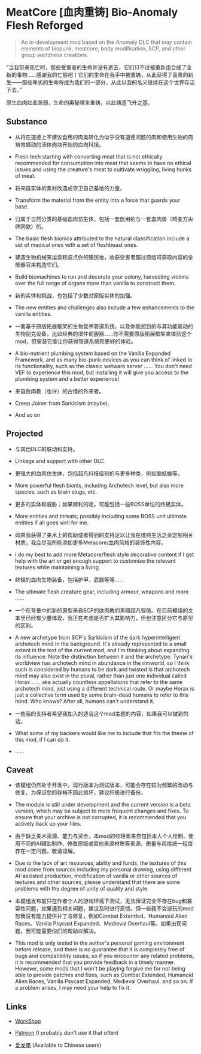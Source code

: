 # MeatCore [血肉重铸] Bio-Anomaly Flesh Reforged

> An in-development mod based on the Anomaly DLC that may contain elements of biopunk, meatcore, body modification, SCP, and other group weirdness creations.

“当我带来死亡时，那些受害者的生命并没有逝去，它们只不过被重新组合成了全新的事物……感谢我的仁慈吧！它们的生命在我手中被重铸，从此获得了高贵的新生——那些卑劣的生命将成为我们的一部分，从此以我的名义继续在这个世界存活下去。”

原生血肉如此苦弱，生命的奥秘带来重铸，以此铸造飞升之基。

## Substance

 - 从将在道德上不建议食用的肉类转化为似乎没有道德问题的肉和使用生物的肉培育蠕动的活体肉块开始的血肉科技。
 - Flesh tech starting with converting meat that is not ethically recommended for consumption into meat that seems to have no ethical issues and using the creature's meat to cultivate wriggling, living hunks of meat.

 - 将来自实体的素材改造成守卫自己基地的力量。
 - Transform the material from the entity into a force that guards your base.

 - 归属于自然分类的基础血肉仿生体，包括一套医用的与一套血肉兽（畸变方尖碑同款）的。
 - The basic flesh bionics attributed to the natural classification include a set of medical ones with a set of fleshbeast ones.

 - 建造生物机械来运营和装点你的殖民地，收获受害者超过原版可获取内容的全部器官来构造它们。
 - Build biomachines to run and decorate your colony, harvesting victims over the full range of organs more than vanilla to construct them.

 - 新的实体和挑战，也包括了少数对原版实体的加强。
 - The new entities and challenges also include a few enhancements to the vanilla entities.

 - 一套基于原版拓展框架的生物营养管道系统，以及你能想到的与其功能联动的生物朋克设备，比如经典的湿件伺服器……你不需要原版拓展框架来体验这个mod，但安装它能让你获得管道系统和更好的体验。
 - A bio-nutrient plumbing system based on the Vanilla Expanded Framework, and as many bio-punk devices as you can think of linked to its functionality, such as the classic wetware server ...... You don't need VEF to experience this mod, but installing it will give you access to the plumbing system and a better experience!

 - 来自欲肉教（也许）的古怪的外来者。

 -  Creep Joiner from Sarkicism (maybe).

 - And so on

## Projected

 - 与其他DLC的联动和支持。
 - Linkage and support with other DLC.

 - 更强大的血肉仿生体，包括超凡科技级别的与更多种类，例如脑蛞蝓等。
 - More powerful flesh bionts, including Archotech level, but also more species, such as brain slugs, etc.

 - 更多的实体和威胁；如果顺利的话，可能包括一些BOSS单位的终极实体。
 - More entities and threats; possibly including some BOSS unit ultimate entities if all goes well for me.

 - 如果我获得了美术上的帮助或者得到的支持足以让我在维持生活之余定制相关材质，我会尽我所能添加更多Metacore/血肉风格的装饰性内容。
 - l do my best to add more Metacore/flesh style decorative content if I get help with the art or get enough support to customise the relevant textures while maintaining a living.

 - 终极的血肉生物装备，包括护甲、武器等等……
 - The ultimate flesh creature gear, including armour, weapons and more ......

 - 一个在背景中的新的原型来自SCP的欲肉教的黑暗超凡智能。在目前模组的文本里已经有少量体现，我正在考虑是否扩大其影响力，但也注意区分它与原型的区别。
 - A new archetype from SCP's Sarkicism of the dark hyperintelligent archotech mind in the background. It's already represented to a small extent in the text of the current mod, and I'm thinking about expanding its influence. Note the distinction between it and the archetype. Tynan's worldview has archotech mind in abundance in the rimworld, so I think such is considered by humans to be dark and twisted is that archotech mind may also exist in the plural, rather than just one individual called Horax ...... aka actually countless appellations that refer to the same archotech mind, just using a different technical route. Or maybe Horax is just a collective term used by some brain-dead humans to refer to this mind. Who knows? After all, humans can't understand it.

 - 一些我的支持者希望我加入的适合这个mod主题的内容，如果我可以做到的话。
 - What some of my backers would like me to include that fits the theme of this mod, if I can do it.

 - ......

## Caveat

 - 该模组仍然处于开发中，现行版本为测试版本，可能会存在较为频繁的改动与修复。为保证您的存档不因此损坏，建议积极进行备份。
 - The module is still under development and the current version is a beta version, which may be subject to more frequent changes and fixes. To ensure that your archive is not corrupted, it is recommended that you actively back up your files.

 - 由于缺乏美术资源、能力与资金，本mod的纹理素来自包括本人个人绘制、使用不同的AI辅助制作、修改原版或其他来源材质等来源，质量与风格统一程度存在一定问题，敬请谅解。
 - Due to the lack of art resources, ability and funds, the textures of this mod come from sources including my personal drawing, using different AI-assisted production, modification of vanilla or other sources of textures and other sources, please understand that there are some problems with the degree of unity of quality and style.

 - 本模组发布前只在作者个人的游戏环境下测试，无法保证完全不存在bug和兼容性问题，如果遇到相关问题，建议及时进行反馈。但一些我不会游玩的mod恕我没有能力提供补丁与修复，例如Combat Extended、Humanoid Alien Races、Vanilla Psycast Expanded、Medieval Overhaul等。如果出现问题，我可能需要你们的帮助以解决。
 - This mod is only tested in the author's personal gaming environment before release, and there is no guarantee that it is completely free of bugs and compatibility issues, so if you encounter any related problems, it is recommended that you provide feedback in a timely manner. However, some mods that I won't be playing forgive me for not being able to provide patches and fixes, such as Combat Extended, Humanoid Alien Races, Vanilla Psycast Expanded, Medieval Overhaul, and so on. If a problem arises, I may need your help to fix it.

## Links
 - [WorkShop](https://steamcommunity.com/sharedfiles/filedetails/?id=3370644015)

 - [Patreon](https://patreon.com/shiqiluna) (I probably don't use it that often)

 - [爱发电](https://ifdian.net/a/shiqiluna) (Available to Chinese users)